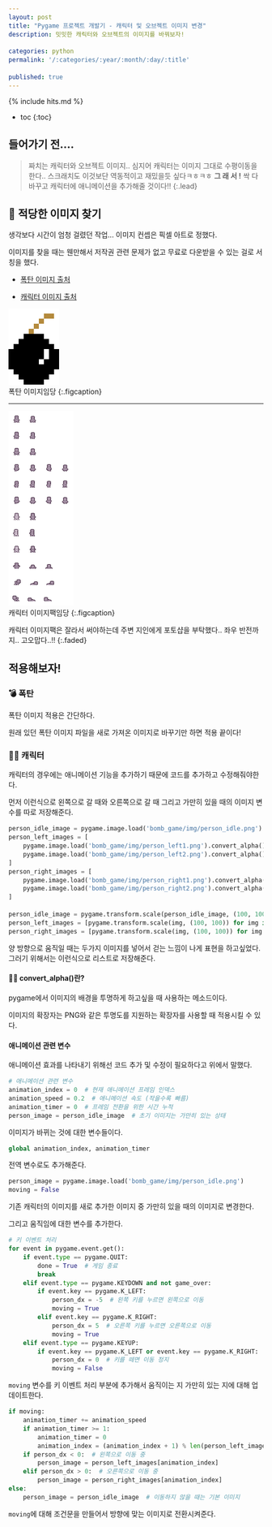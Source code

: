 ```yaml
---
layout: post
title: "Pygame 프로젝트 개발기 - 캐릭터 및 오브젝트 이미지 변경"
description: 밋밋한 캐릭터와 오브젝트의 이미지를 바꿔보자!

categories: python
permalink: '/:categories/:year/:month/:day/:title'

published: true
---
```

{% include hits.md %}


* toc
{:toc}


## 들어가기 전....
> 짜치는 캐릭터와 오브젝트 이미지.. 심지어 캐릭터는 이미지 그대로 수평이동을 한다..
> 스크래치도 이것보단 역동적이고 재밌을듯 싶다ㅋㅎㅋㅎ
> **그 래 서 !** 싹 다 바꾸고 캐릭터에 애니메이션을 추가해줄 것이다!!
{:.lead}

## 🎨 적당한 이미지 찾기 
생각보다 시간이 엄청 걸렸던 작업... 이미지 컨셉은 픽셀 아트로 정했다.

이미지를 찾을 때는 웬만해서 저작권 관련 문제가 없고 무료로 다운받을 수 있는 걸로 서칭을 했다. 

- [폭탄 이미지 출처](https://engineering15.itch.io/pixel-pack)

- [캐릭터 이미지 출처](https://snoblin.itch.io/pixel-rpg-free-npc)

![폭탄 이미지](https://github.com/likevanilla/likevanilla.github.io/blob/main/_posts/python/pygame6/bomb.png?raw=true)
<br>
폭탄 이미지임당
{:.figcaption}

<hr>

![캐릭터 이미지](https://github.com/likevanilla/likevanilla.github.io/blob/main/_posts/python/pygame6/Character.png?raw=true)
<br>
캐릭터 이미지팩임당
{:.figcaption}

캐릭터 이미지팩은 잘라서 써야하는데 주변 지인에게 포토샵을 부탁했다.. 좌우 반전까지.. 고오맙다..!!
{:.faded}

## 적용해보자!

### 💣 폭탄

폭탄 이미지 적용은 간단하다.

원래 있던 폭탄 이미지 파일을 새로 가져온 이미지로 바꾸기만 하면 적용 끝이다!

### 🏃‍♂️ 캐릭터

캐릭터의 경우에는 애니메이션 기능을 추가하기 때문에 코드를 추가하고 수정해줘야한다.

먼저 이런식으로 왼쪽으로 갈 때와 오른쪽으로 갈 때 그리고 가만히 있을 때의 이미지 변수를 따로 저장해준다.

```python
person_idle_image = pygame.image.load('bomb_game/img/person_idle.png').convert_alpha()
person_left_images = [
    pygame.image.load('bomb_game/img/person_left1.png').convert_alpha(),
    pygame.image.load('bomb_game/img/person_left2.png').convert_alpha()
]
person_right_images = [
    pygame.image.load('bomb_game/img/person_right1.png').convert_alpha(),
    pygame.image.load('bomb_game/img/person_right2.png').convert_alpha()
]

person_idle_image = pygame.transform.scale(person_idle_image, (100, 100))
person_left_images = [pygame.transform.scale(img, (100, 100)) for img in person_left_images]
person_right_images = [pygame.transform.scale(img, (100, 100)) for img in person_right_images]
```

양 방향으로 움직일 때는 두가지 이미지를 넣어서 걷는 느낌이 나게 표현을 하고싶었다. 그러기 위해서는 이런식으로 리스트로 저장해준다.

#### 🙋‍♂️ convert_alpha()란?
pygame에서 이미지의 배경을 투명하게 하고싶을 때 사용하는 메소드이다.

이미지의 확장자는 PNG와 같은 투명도를 지원하는 확장자를 사용할 때 적용시킬 수 있다.

#### 애니메이션 관련 변수
애니메이션 효과를 나타내기 위해선 코드 추가 및 수정이 필요하다고 위에서 말했다. 

```python
# 애니메이션 관련 변수
animation_index = 0  # 현재 애니메이션 프레임 인덱스
animation_speed = 0.2  # 애니메이션 속도 (작을수록 빠름)
animation_timer = 0  # 프레임 전환을 위한 시간 누적
person_image = person_idle_image  # 초기 이미지는 가만히 있는 상태
```

이미지가 바뀌는 것에 대한 변수들이다.

```python
global animation_index, animation_timer
```

전역 변수로도 추가해준다.

```python
person_image = pygame.image.load('bomb_game/img/person_idle.png')
moving = False
```

기존 캐릭터의 이미지를 새로 추가한 이미지 중 가만히 있을 때의 이미지로 변경한다.

그리고 움직임에 대한 변수를 추가한다.

```python
# 키 이벤트 처리
for event in pygame.event.get():
    if event.type == pygame.QUIT:
        done = True  # 게임 종료
        break
    elif event.type == pygame.KEYDOWN and not game_over:
        if event.key == pygame.K_LEFT:
            person_dx = -5  # 왼쪽 키를 누르면 왼쪽으로 이동
            moving = True
        elif event.key == pygame.K_RIGHT:
            person_dx = 5  # 오른쪽 키를 누르면 오른쪽으로 이동
            moving = True
    elif event.type == pygame.KEYUP:
        if event.key == pygame.K_LEFT or event.key == pygame.K_RIGHT:
            person_dx = 0  # 키를 떼면 이동 정지
            moving = False
```

`moving` 변수를 키 이벤트 처리 부분에 추가해서 움직이는 지 가만히 있는 지에 대해 업데이트한다.

```python
if moving:
    animation_timer += animation_speed
    if animation_timer >= 1:
        animation_timer = 0
        animation_index = (animation_index + 1) % len(person_left_images)
    if person_dx < 0:  # 왼쪽으로 이동 중
        person_image = person_left_images[animation_index]
    elif person_dx > 0:  # 오른쪽으로 이동 중
        person_image = person_right_images[animation_index]
else:
    person_image = person_idle_image  # 이동하지 않을 때는 기본 이미지
```

`moving`에 대해 조건문을 만들어서 방향에 맞는 이미지로 전환시켜준다.


